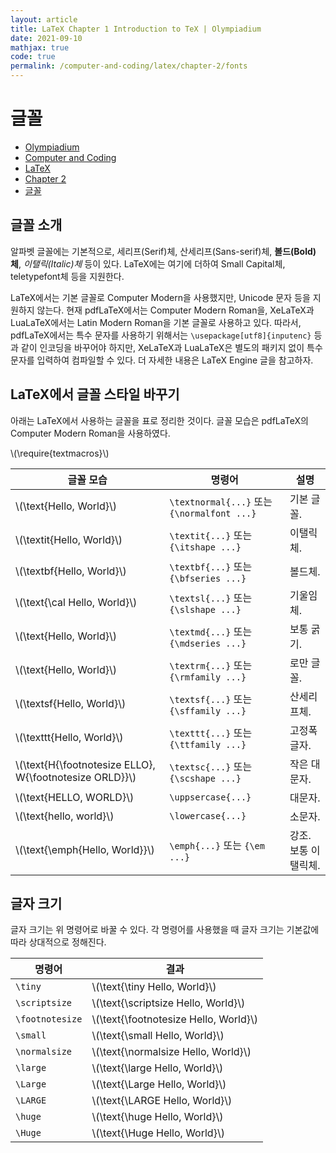 ```yaml
---
layout: article
title: LaTeX Chapter 1 Introduction to TeX | Olympiadium
date: 2021-09-10
mathjax: true
code: true
permalink: /computer-and-coding/latex/chapter-2/fonts
---
```

# 글꼴
<ul class="breadcrumb">
	<li><a href="{{ site.homeurl }}">Olympiadium</a></li> 
	<li><a href="{{ site.homeurl }}computer-and-coding/">Computer and Coding</a></li> 
	<li><a href="{{ site.homeurl }}computer-and-coding/latex/">LaTeX</a></li>
	<li><a href="{{ site.homeurl }}computer-and-coding/latex/chapter-2/">Chapter 2</a></li>
	<li><a href="{{ site.homeurl }}computer-and-coding/latex/chapter-2/fonts/">글꼴</a></li>
</ul>

## 글꼴 소개
알파벳 글꼴에는 기본적으로, 세리프(Serif)체, 산세리프(Sans-serif)체, <b>볼드(Bold)체</b>, <i>이탤릭(Italic)체</i> 등이 있다. LaTeX에는 여기에 더하여 Small Capital체, teletypefont체 등을 지원한다.

LaTeX에서는 기본 글꼴로 Computer Modern을 사용했지만, Unicode 문자 등을 지원하지 않는다. 현재 pdfLaTeX에서는 Computer Modern Roman을, XeLaTeX과 LuaLaTeX에서는 Latin Modern Roman을 기본 글꼴로 사용하고 있다. 따라서, pdfLaTeX에서는 특수 문자를 사용하기 위해서는 <code class="lang-latex">\usepackage[utf8]{inputenc}</code> 등과 같이 인코딩을 바꾸어야 하지만, XeLaTeX과 LuaLaTeX은 별도의 패키지 없이 특수 문자를 입력하여 컴파일할 수 있다. 더 자세한 내용은 LaTeX Engine 글을 참고하자.

## LaTeX에서 글꼴 스타일 바꾸기
아래는 LaTeX에서 사용하는 글꼴을 표로 정리한 것이다. 글꼴 모습은 pdfLaTeX의 Computer Modern Roman을 사용하였다.
<p>\(\require{textmacros}\)</p>
<table>
<thead>
<tr>
<th>글꼴 모습</th>
<th>명령어</th>
<th>설명</th>
</tr>
</thead>
<tbody>
<tr>
<td>\(\text{Hello, World}\)</td>
<td><code class="lang-latex">\textnormal{...}</code> 또는 <code class="lang-latex">{\normalfont ...}</code></td>
<td>기본 글꼴.</td>
</tr>
<tr>
<td>\(\textit{Hello, World}\)</td>
<td><code class="lang-latex">\textit{...}</code> 또는 <code class="lang-latex">{\itshape ...}</code></td>
<td>이탤릭체.</td>
</tr>
<tr>
<td>\(\textbf{Hello, World}\)</td>
<td><code class="lang-latex">\textbf{...}</code> 또는 <code class="lang-latex">{\bfseries ...}</code></td>
<td>볼드체.</td>
</tr>
<tr>
<td>\(\text{\cal Hello, World}\)</td>
<td><code class="lang-latex">\textsl{...}</code> 또는 <code class="lang-latex">{\slshape ...}</code></td>
<td>기울임체.</td>
</tr>
<tr>
<td>\(\text{Hello, World}\)</td>
<td><code class="lang-latex">\textmd{...}</code> 또는 <code class="lang-latex">{\mdseries ...}</code></td>
<td>보통 굵기.</td>
</tr>
<tr>
<td>\(\text{Hello, World}\)</td>
<td><code class="lang-latex">\textrm{...}</code> 또는 <code class="lang-latex">{\rmfamily ...}</code></td>
<td>로만 글꼴.</td>
</tr>
<tr>
<td>\(\textsf{Hello, World}\)</td>
<td><code class="lang-latex">\textsf{...}</code> 또는 <code class="lang-latex">{\sffamily ...}</code></td>
<td>산세리프체.</td>
</tr>
<tr>
<td>\(\texttt{Hello, World}\)</td>
<td><code class="lang-latex">\texttt{...}</code> 또는 <code class="lang-latex">{\ttfamily ...}</code></td>
<td>고정폭 글자.</td>
</tr>
<tr>
<td>\(\text{H{\footnotesize ELLO}, W{\footnotesize ORLD}}\)</td>
<td><code class="lang-latex">\textsc{...}</code> 또는 <code class="lang-latex">{\scshape ...}</code></td>
<td>작은 대문자.</td>
</tr>
<tr>
<td>\(\text{HELLO, WORLD}\)</td>
<td><code class="lang-latex">\uppsercase{...}</code></td>
<td>대문자.</td>
</tr>
<tr>
<td>\(\text{hello, world}\)</td>
<td><code class="lang-latex">\lowercase{...}</code></td>
<td>소문자.</td>
</tr>
<tr>
<td>\(\text{\emph{Hello, World}}\)</td>
<td><code class="lang-latex">\emph{...}</code> 또는 <code class="lang-latex">{\em ...}</code></td>
<td>강조. 보통 이탤릭체.</td>
</tr>
</tbody>
</table>

## 글자 크기

<table>
<thead>
<tr>
<th>명령어</th>
<th>결과</th>
</tr>
</thead>
<tbody>
<tr>
<td><code class="lang-latex">\tiny</code>
</td>
<td>\(\text{\tiny Hello, World}\)</td></tr>
<tr>
<td><code class="lang-latex">\scriptsize</code>
</td>
<td>\(\text{\scriptsize Hello, World}\)</td></tr>
<tr>
<td><code class="lang-latex">\footnotesize</code>
</td>
<td>\(\text{\footnotesize Hello, World}\)</td></tr>
<tr>
<td><code class="lang-latex">\small</code>
</td>
<td>\(\text{\small Hello, World}\)</td></tr>
<tr>
<td><code class="lang-latex">\normalsize</code>
</td>
<td>\(\text{\normalsize Hello, World}\)</td></tr>
<tr>
<td><code class="lang-latex">\large</code>
</td>
<td>\(\text{\large Hello, World}\)</td></tr>
<tr>
<td><code class="lang-latex">\Large</code>
</td>
<td>\(\text{\Large Hello, World}\)</td></tr>
<tr>
<td><code class="lang-latex">\LARGE</code>
</td>
<td>\(\text{\LARGE Hello, World}\)</td></tr>
<tr>
<td><code class="lang-latex">\huge</code>
</td>
<td>\(\text{\huge Hello, World}\)</td></tr>
<tr>
<td><code class="lang-latex">\Huge</code>
</td>
<td>\(\text{\Huge Hello, World}\)</td></tr></tbody>

글자 크기는 위 명령어로 바꿀 수 있다. 각 명령어를 사용했을 때 글자 크기는 기본값에 따라 상대적으로 정해진다.